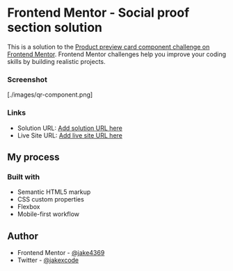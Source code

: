 # Frontend Mentor - Social proof section solution

This is a solution to the [Product preview card component challenge on Frontend Mentor](https://www.frontendmentor.io/challenges/product-preview-card-component-GO7UmttRfa). Frontend Mentor challenges help you improve your coding skills by building realistic projects.

### Screenshot

[./images/qr-component.png]

### Links

- Solution URL: [Add solution URL here](https://www.frontendmentor.io/solutions/social-proof-section-Fc90zTXk5i)
- Live Site URL: [Add live site URL here](https://melodious-biscuit-1eecf3.netlify.app/)

## My process

### Built with

- Semantic HTML5 markup
- CSS custom properties
- Flexbox
- Mobile-first workflow

## Author

- Frontend Mentor - [@jake4369](https://www.frontendmentor.io/profile/jake4369)
- Twitter - [@jakexcode](https://www.twitter.com/jakexcode)
